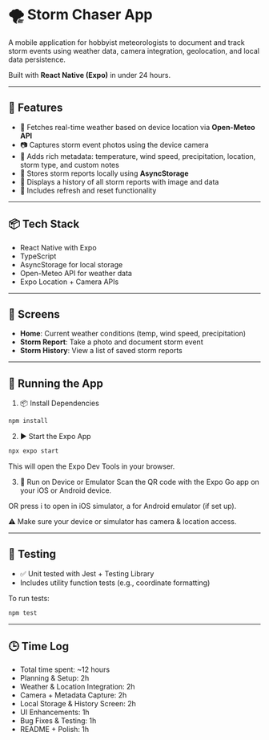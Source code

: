 # 🌪️ Storm Chaser App

A mobile application for hobbyist meteorologists to document and track storm events using weather data, camera integration, geolocation, and local data persistence.

Built with **React Native (Expo)** in under 24 hours.

---

## 🚀 Features

- 📍 Fetches real-time weather based on device location via **Open-Meteo API**
- 📷 Captures storm event photos using the device camera
- 📝 Adds rich metadata: temperature, wind speed, precipitation, location, storm type, and custom notes
- 💾 Stores storm reports locally using **AsyncStorage**
- 📖 Displays a history of all storm reports with image and data
- 🔄 Includes refresh and reset functionality

---

## 📦 Tech Stack

- React Native with Expo
- TypeScript
- AsyncStorage for local storage
- Open-Meteo API for weather data
- Expo Location + Camera APIs

---

## 📱 Screens

- **Home**: Current weather conditions (temp, wind speed, precipitation)
- **Storm Report**: Take a photo and document storm event
- **Storm History**: View a list of saved storm reports

---

## 🏃 Running the App

1. 📦 Install Dependencies

```bash
npm install
```

2. ▶️ Start the Expo App

```bash
npx expo start
```

This will open the Expo Dev Tools in your browser.

3. 📱 Run on Device or Emulator
   Scan the QR code with the Expo Go app on your iOS or Android device.

OR press i to open in iOS simulator, a for Android emulator (if set up).

⚠️ Make sure your device or simulator has camera & location access.

---

## 🧪 Testing

- ✅ Unit tested with Jest + Testing Library
- Includes utility function tests (e.g., coordinate formatting)

To run tests:

```bash
npm test
```

---

## 🕒 Time Log

- Total time spent: ~12 hours
- Planning & Setup: 2h
- Weather & Location Integration: 2h
- Camera + Metadata Capture: 2h
- Local Storage & History Screen: 2h
- UI Enhancements: 1h
- Bug Fixes & Testing: 1h
- README + Polish: 1h
